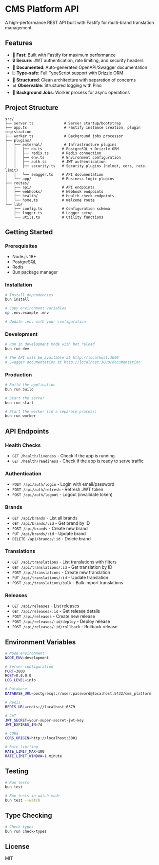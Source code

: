# CMS Platform API

A high-performance REST API built with Fastify for multi-brand translation management.

## Features

- 🚀 **Fast**: Built with Fastify for maximum performance
- 🔒 **Secure**: JWT authentication, rate limiting, and security headers
- 📝 **Documented**: Auto-generated OpenAPI/Swagger documentation
- 🗄️ **Type-safe**: Full TypeScript support with Drizzle ORM
- 🎯 **Structured**: Clean architecture with separation of concerns
- 📊 **Observable**: Structured logging with Pino
- 🔄 **Background Jobs**: Worker process for async operations

## Project Structure

```
src/
├── server.ts              # Server startup/bootstrap
├── app.ts                 # Fastify instance creation, plugin registration
├── worker.ts              # Background jobs processor
├── plugins/
│   ├── external/          # Infrastructure plugins
│   │   ├── db.ts         # PostgreSQL + Drizzle ORM
│   │   ├── redis.ts      # Redis connection
│   │   ├── env.ts        # Environment configuration
│   │   ├── auth.ts       # JWT authentication
│   │   ├── security.ts   # Security plugins (helmet, cors, rate-limit)
│   │   └── swagger.ts    # API documentation
│   └── app/              # Business logic plugins
├── routes/
│   ├── api/              # API endpoints
│   ├── webhooks/         # Webhook endpoints
│   ├── health/           # Health check endpoints
│   └── home.ts           # Welcome route
└── lib/
    ├── config.ts         # Configuration schema
    ├── logger.ts         # Logger setup
    └── utils.ts          # Utility functions
```

## Getting Started

### Prerequisites

- Node.js 18+
- PostgreSQL
- Redis
- Bun package manager

### Installation

```bash
# Install dependencies
bun install

# Copy environment variables
cp .env.example .env

# Update .env with your configuration
```

### Development

```bash
# Run in development mode with hot reload
bun run dev

# The API will be available at http://localhost:3000
# Swagger documentation at http://localhost:3000/documentation
```

### Production

```bash
# Build the application
bun run build

# Start the server
bun run start

# Start the worker (in a separate process)
bun run worker
```

## API Endpoints

### Health Checks

- `GET /health/liveness` - Check if the app is running
- `GET /health/readiness` - Check if the app is ready to serve traffic

### Authentication

- `POST /api/auth/login` - Login with email/password
- `POST /api/auth/refresh` - Refresh JWT token
- `POST /api/auth/logout` - Logout (invalidate token)

### Brands

- `GET /api/brands` - List all brands
- `GET /api/brands/:id` - Get brand by ID
- `POST /api/brands` - Create new brand
- `PUT /api/brands/:id` - Update brand
- `DELETE /api/brands/:id` - Delete brand

### Translations

- `GET /api/translations` - List translations with filters
- `GET /api/translations/:id` - Get translation by ID
- `POST /api/translations` - Create new translation
- `PUT /api/translations/:id` - Update translation
- `POST /api/translations/bulk` - Bulk import translations

### Releases

- `GET /api/releases` - List releases
- `GET /api/releases/:id` - Get release details
- `POST /api/releases` - Create new release
- `POST /api/releases/:id/deploy` - Deploy release
- `POST /api/releases/:id/rollback` - Rollback release

## Environment Variables

```bash
# Node environment
NODE_ENV=development

# Server configuration
PORT=3000
HOST=0.0.0.0
LOG_LEVEL=info

# Database
DATABASE_URL=postgresql://user:password@localhost:5432/cms_platform

# Redis
REDIS_URL=redis://localhost:6379

# JWT
JWT_SECRET=your-super-secret-jwt-key
JWT_EXPIRES_IN=7d

# CORS
CORS_ORIGIN=http://localhost:3001

# Rate limiting
RATE_LIMIT_MAX=100
RATE_LIMIT_WINDOW=1 minute
```

## Testing

```bash
# Run tests
bun test

# Run tests in watch mode
bun test --watch
```

## Type Checking

```bash
# Check types
bun run check-types
```

## License

MIT
